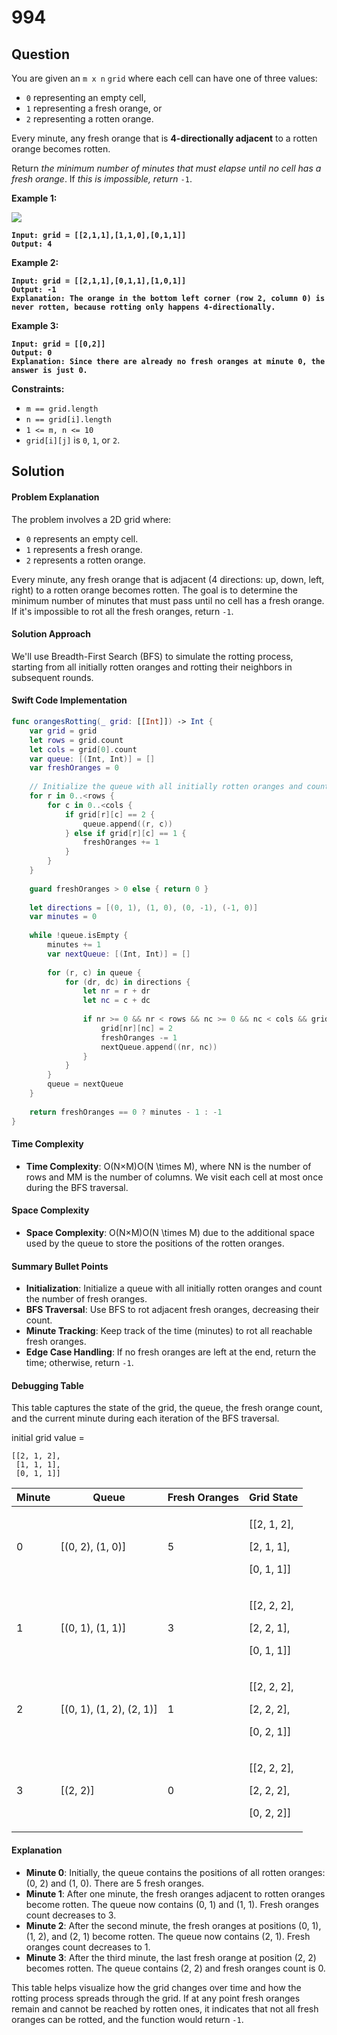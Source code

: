 # 994

## Question

You are given an `m x n` `grid` where each cell can have one of three values:

* `0` representing an empty cell,
* `1` representing a fresh orange, or
* `2` representing a rotten orange.

Every minute, any fresh orange that is **4-directionally adjacent** to a rotten orange becomes rotten.

Return _the minimum number of minutes that must elapse until no cell has a fresh orange_. If _this is impossible, return_ `-1`.

&#x20;

**Example 1:**

![](https://assets.leetcode.com/uploads/2019/02/16/oranges.png)

<pre><code><strong>Input: grid = [[2,1,1],[1,1,0],[0,1,1]]
</strong><strong>Output: 4
</strong></code></pre>

**Example 2:**

<pre><code><strong>Input: grid = [[2,1,1],[0,1,1],[1,0,1]]
</strong><strong>Output: -1
</strong><strong>Explanation: The orange in the bottom left corner (row 2, column 0) is never rotten, because rotting only happens 4-directionally.
</strong></code></pre>

**Example 3:**

<pre><code><strong>Input: grid = [[0,2]]
</strong><strong>Output: 0
</strong><strong>Explanation: Since there are already no fresh oranges at minute 0, the answer is just 0.
</strong></code></pre>

&#x20;

**Constraints:**

* `m == grid.length`
* `n == grid[i].length`
* `1 <= m, n <= 10`
* `grid[i][j]` is `0`, `1`, or `2`.



## Solution

#### Problem Explanation

The problem involves a 2D grid where:

* `0` represents an empty cell.
* `1` represents a fresh orange.
* `2` represents a rotten orange.

Every minute, any fresh orange that is adjacent (4 directions: up, down, left, right) to a rotten orange becomes rotten. The goal is to determine the minimum number of minutes that must pass until no cell has a fresh orange. If it's impossible to rot all the fresh oranges, return `-1`.

#### Solution Approach

We'll use Breadth-First Search (BFS) to simulate the rotting process, starting from all initially rotten oranges and rotting their neighbors in subsequent rounds.

#### Swift Code Implementation

```swift
func orangesRotting(_ grid: [[Int]]) -> Int {
    var grid = grid
    let rows = grid.count
    let cols = grid[0].count
    var queue: [(Int, Int)] = []
    var freshOranges = 0
    
    // Initialize the queue with all initially rotten oranges and count fresh oranges
    for r in 0..<rows {
        for c in 0..<cols {
            if grid[r][c] == 2 {
                queue.append((r, c))
            } else if grid[r][c] == 1 {
                freshOranges += 1
            }
        }
    }
    
    guard freshOranges > 0 else { return 0 }
    
    let directions = [(0, 1), (1, 0), (0, -1), (-1, 0)]
    var minutes = 0
    
    while !queue.isEmpty {
        minutes += 1
        var nextQueue: [(Int, Int)] = []
        
        for (r, c) in queue {
            for (dr, dc) in directions {
                let nr = r + dr
                let nc = c + dc
                
                if nr >= 0 && nr < rows && nc >= 0 && nc < cols && grid[nr][nc] == 1 {
                    grid[nr][nc] = 2
                    freshOranges -= 1
                    nextQueue.append((nr, nc))
                }
            }
        }
        queue = nextQueue
    }
    
    return freshOranges == 0 ? minutes - 1 : -1
}
```

#### Time Complexity

* **Time Complexity**: O(N×M)O(N \times M), where NN is the number of rows and MM is the number of columns. We visit each cell at most once during the BFS traversal.

#### Space Complexity

* **Space Complexity**: O(N×M)O(N \times M) due to the additional space used by the queue to store the positions of the rotten oranges.

#### Summary Bullet Points

* **Initialization**: Initialize a queue with all initially rotten oranges and count the number of fresh oranges.
* **BFS Traversal**: Use BFS to rot adjacent fresh oranges, decreasing their count.
* **Minute Tracking**: Keep track of the time (minutes) to rot all reachable fresh oranges.
* **Edge Case Handling**: If no fresh oranges are left at the end, return the time; otherwise, return `-1`.

#### Debugging Table

This table captures the state of the grid, the queue, the fresh orange count, and the current minute during each iteration of the BFS traversal.

initial grid value =&#x20;

```
[[2, 1, 2],
 [1, 1, 1],
 [0, 1, 1]]
```

| Minute | Queue                     | Fresh Oranges | Grid State                                             |
| ------ | ------------------------- | ------------- | ------------------------------------------------------ |
| 0      | \[(0, 2), (1, 0)]         | 5             | <p>[[2, 1, 2], </p><p>[2, 1, 1], </p><p>[0, 1, 1]]</p> |
| 1      | \[(0, 1), (1, 1)]         | 3             | <p>[[2, 2, 2], </p><p>[2, 2, 1], </p><p>[0, 1, 1]]</p> |
| 2      | \[(0, 1), (1, 2), (2, 1)] | 1             | <p>[[2, 2, 2], </p><p>[2, 2, 2], </p><p>[0, 2, 1]]</p> |
| 3      | \[(2, 2)]                 | 0             | <p>[[2, 2, 2], </p><p>[2, 2, 2], </p><p>[0, 2, 2]]</p> |

#### Explanation

* **Minute 0**: Initially, the queue contains the positions of all rotten oranges: (0, 2) and (1, 0). There are 5 fresh oranges.
* **Minute 1**: After one minute, the fresh oranges adjacent to rotten oranges become rotten. The queue now contains (0, 1) and (1, 1). Fresh oranges count decreases to 3.
* **Minute 2**: After the second minute, the fresh oranges at positions (0, 1), (1, 2), and (2, 1) become rotten. The queue now contains (2, 1). Fresh oranges count decreases to 1.
* **Minute 3**: After the third minute, the last fresh orange at position (2, 2) becomes rotten. The queue contains (2, 2) and fresh oranges count is 0.

This table helps visualize how the grid changes over time and how the rotting process spreads through the grid. If at any point fresh oranges remain and cannot be reached by rotten ones, it indicates that not all fresh oranges can be rotted, and the function would return `-1`.
